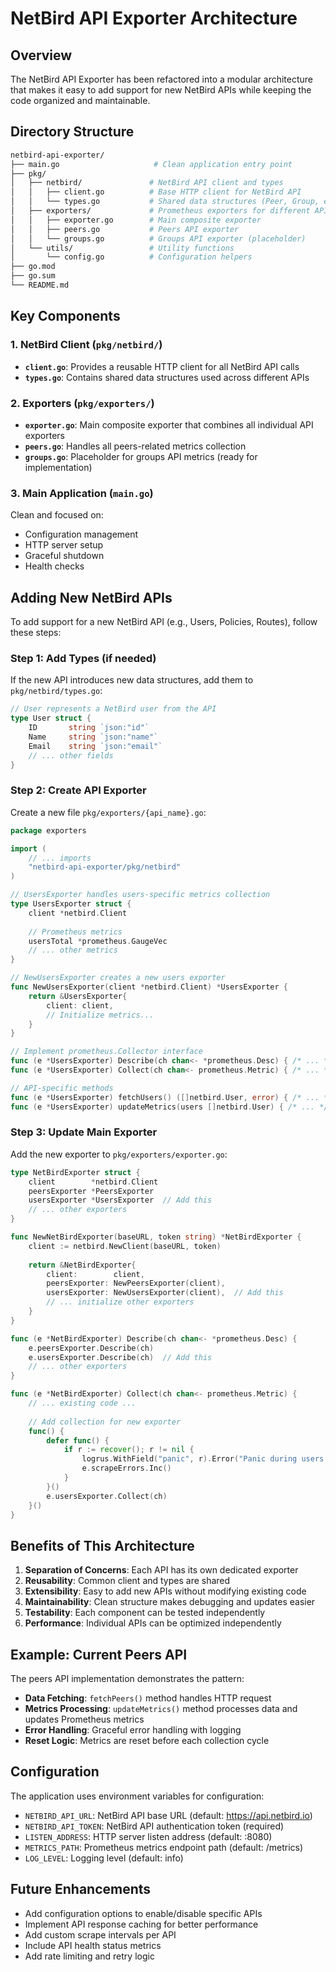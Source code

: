 # NetBird API Exporter Architecture

## Overview

The NetBird API Exporter has been refactored into a modular architecture that makes it easy to add support for new NetBird APIs while keeping the code organized and maintainable.

## Directory Structure

```bash
netbird-api-exporter/
├── main.go                     # Clean application entry point
├── pkg/
│   ├── netbird/               # NetBird API client and types
│   │   ├── client.go          # Base HTTP client for NetBird API
│   │   └── types.go           # Shared data structures (Peer, Group, etc.)
│   ├── exporters/             # Prometheus exporters for different APIs
│   │   ├── exporter.go        # Main composite exporter
│   │   ├── peers.go           # Peers API exporter
│   │   └── groups.go          # Groups API exporter (placeholder)
│   └── utils/                 # Utility functions
│       └── config.go          # Configuration helpers
├── go.mod
├── go.sum
└── README.md
```

## Key Components

### 1. NetBird Client (`pkg/netbird/`)

- **`client.go`**: Provides a reusable HTTP client for all NetBird API calls
- **`types.go`**: Contains shared data structures used across different APIs

### 2. Exporters (`pkg/exporters/`)

- **`exporter.go`**: Main composite exporter that combines all individual API exporters
- **`peers.go`**: Handles all peers-related metrics collection
- **`groups.go`**: Placeholder for groups API metrics (ready for implementation)

### 3. Main Application (`main.go`)

Clean and focused on:

- Configuration management
- HTTP server setup
- Graceful shutdown
- Health checks

## Adding New NetBird APIs

To add support for a new NetBird API (e.g., Users, Policies, Routes), follow these steps:

### Step 1: Add Types (if needed)

If the new API introduces new data structures, add them to `pkg/netbird/types.go`:

```go
// User represents a NetBird user from the API
type User struct {
    ID       string `json:"id"`
    Name     string `json:"name"`
    Email    string `json:"email"`
    // ... other fields
}
```

### Step 2: Create API Exporter

Create a new file `pkg/exporters/{api_name}.go`:

```go
package exporters

import (
    // ... imports
    "netbird-api-exporter/pkg/netbird"
)

// UsersExporter handles users-specific metrics collection
type UsersExporter struct {
    client *netbird.Client
    
    // Prometheus metrics
    usersTotal *prometheus.GaugeVec
    // ... other metrics
}

// NewUsersExporter creates a new users exporter
func NewUsersExporter(client *netbird.Client) *UsersExporter {
    return &UsersExporter{
        client: client,
        // Initialize metrics...
    }
}

// Implement prometheus.Collector interface
func (e *UsersExporter) Describe(ch chan<- *prometheus.Desc) { /* ... */ }
func (e *UsersExporter) Collect(ch chan<- prometheus.Metric) { /* ... */ }

// API-specific methods
func (e *UsersExporter) fetchUsers() ([]netbird.User, error) { /* ... */ }
func (e *UsersExporter) updateMetrics(users []netbird.User) { /* ... */ }
```

### Step 3: Update Main Exporter

Add the new exporter to `pkg/exporters/exporter.go`:

```go
type NetBirdExporter struct {
    client        *netbird.Client
    peersExporter *PeersExporter
    usersExporter *UsersExporter  // Add this
    // ... other exporters
}

func NewNetBirdExporter(baseURL, token string) *NetBirdExporter {
    client := netbird.NewClient(baseURL, token)
    
    return &NetBirdExporter{
        client:        client,
        peersExporter: NewPeersExporter(client),
        usersExporter: NewUsersExporter(client),  // Add this
        // ... initialize other exporters
    }
}

func (e *NetBirdExporter) Describe(ch chan<- *prometheus.Desc) {
    e.peersExporter.Describe(ch)
    e.usersExporter.Describe(ch)  // Add this
    // ... other exporters
}

func (e *NetBirdExporter) Collect(ch chan<- prometheus.Metric) {
    // ... existing code ...
    
    // Add collection for new exporter
    func() {
        defer func() {
            if r := recover(); r != nil {
                logrus.WithField("panic", r).Error("Panic during users collection")
                e.scrapeErrors.Inc()
            }
        }()
        e.usersExporter.Collect(ch)
    }()
}
```

## Benefits of This Architecture

1. **Separation of Concerns**: Each API has its own dedicated exporter
2. **Reusability**: Common client and types are shared
3. **Extensibility**: Easy to add new APIs without modifying existing code
4. **Maintainability**: Clean structure makes debugging and updates easier
5. **Testability**: Each component can be tested independently
6. **Performance**: Individual APIs can be optimized independently

## Example: Current Peers API

The peers API implementation demonstrates the pattern:

- **Data Fetching**: `fetchPeers()` method handles HTTP request
- **Metrics Processing**: `updateMetrics()` method processes data and updates Prometheus metrics
- **Error Handling**: Graceful error handling with logging
- **Reset Logic**: Metrics are reset before each collection cycle

## Configuration

The application uses environment variables for configuration:

- `NETBIRD_API_URL`: NetBird API base URL (default: <https://api.netbird.io>)
- `NETBIRD_API_TOKEN`: NetBird API authentication token (required)
- `LISTEN_ADDRESS`: HTTP server listen address (default: :8080)
- `METRICS_PATH`: Prometheus metrics endpoint path (default: /metrics)
- `LOG_LEVEL`: Logging level (default: info)

## Future Enhancements

- Add configuration options to enable/disable specific APIs
- Implement API response caching for better performance
- Add custom scrape intervals per API
- Include API health status metrics
- Add rate limiting and retry logic
